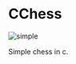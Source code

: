 # CChess

![simple](https://user-images.githubusercontent.com/111264581/184803275-8b518f6f-c936-4ae1-8199-7b74e0237865.png)


Simple chess in c.
